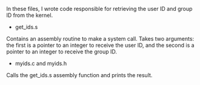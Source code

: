 In these files, I wrote code responsible for retrieving the user ID and group ID from
the kernel.

- get_ids.s

Contains an assembly routine to make a system call. Takes two arguments: the first is a pointer
to an integer to receive the user ID, and the second is a pointer to an integer to receive the
group ID.

- myids.c and myids.h

Calls the get_ids.s assembly function and prints the result.
